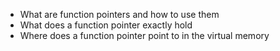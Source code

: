 * What are function pointers and how to use them
* What does a function pointer exactly hold
* Where does a function pointer point to in the virtual memory
